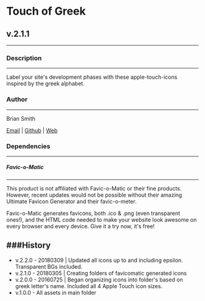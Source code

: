 # Touch of Greek
## v.2.1.1
---

### Description
---

Label your site's development phases with these apple-touch-icons inspired by the greek alphabet.


### Author
---

Brian Smith

[Email](mailto:picketfence14@gmail.com) | [Github](http://github.com/picketfence14) | [Web](http://www.brianandrewsmith.me)


### Dependencies
---

##### Favic-o-Matic
---

This product is not affiliated with Favic-o-Matic or their fine products. However, recent updates would not be possible without their amazing Ultimate Favicon Generator and their favic-o-meter.

Favic-o-Matic generates favicons, both .ico & .png (even transparent ones!), and the HTML code needed to make your website look awesome on every browser and every device.
Give it a try now, it's free!



###History
---
 - v.2.2.0 - 20180309 | Updated all icons up to and including epsilon. Transparent BGs included.
 - v.2.1.0 - 20180305 | Creating folders of favicomatic generated icons
 - v.2.0.0 - 20160725 | Began organizing icons into folder's based on greek letter's name. Included all 4 Apple Touch icon sizes.
 - v.1.0.0 - All assets in main folder
